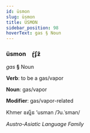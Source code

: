 ```yaml
---
id: üsmon
slug: üsmon
title: ÜSMON
sidebar_position: 98
hoverText: gas § Noun
---
```


### üsmon&emsp;<span kind="abugida">ɽ́ʄƶ̃</span>

*gas* **§** Noun

**Verb**: to be a gas/vapor

**Noun**: gas/vapor

**Modifier**: gas/vapor-related

Khmer ឧស្ម័ន ʼusman /ʔu.ˈsman/

*Austro-Asiatic Language Family*